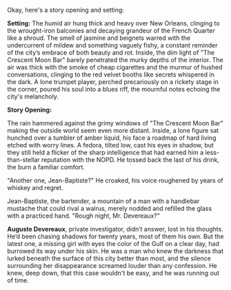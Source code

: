Okay, here's a story opening and setting:

**Setting:** The humid air hung thick and heavy over New Orleans, clinging to the wrought-iron balconies and decaying grandeur of the French Quarter like a shroud. The smell of jasmine and beignets warred with the undercurrent of mildew and something vaguely fishy, a constant reminder of the city’s embrace of both beauty and rot. Inside, the dim light of "The Crescent Moon Bar" barely penetrated the murky depths of the interior. The air was thick with the smoke of cheap cigarettes and the murmur of hushed conversations, clinging to the red velvet booths like secrets whispered in the dark. A lone trumpet player, perched precariously on a rickety stage in the corner, poured his soul into a blues riff, the mournful notes echoing the city's melancholy.

**Story Opening:**

The rain hammered against the grimy windows of "The Crescent Moon Bar" making the outside world seem even more distant. Inside, a lone figure sat hunched over a tumbler of amber liquid, his face a roadmap of hard living etched with worry lines. A fedora, tilted low, cast his eyes in shadow, but they still held a flicker of the sharp intelligence that had earned him a less-than-stellar reputation with the NOPD. He tossed back the last of his drink, the burn a familiar comfort.

"Another one, Jean-Baptiste?" He croaked, his voice roughened by years of whiskey and regret.

Jean-Baptiste, the bartender, a mountain of a man with a handlebar mustache that could rival a walrus, merely nodded and refilled the glass with a practiced hand. "Rough night, Mr. Devereaux?"

**Auguste Devereaux**, private investigator, didn’t answer, lost in his thoughts. He’d been chasing shadows for twenty years, most of them his own. But the latest one, a missing girl with eyes the color of the Gulf on a clear day, had burrowed its way under his skin. He was a man who knew the darkness that lurked beneath the surface of this city better than most, and the silence surrounding her disappearance screamed louder than any confession. He knew, deep down, that this case wouldn't be easy, and he was running out of time.
